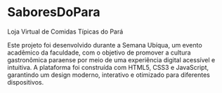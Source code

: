 # SaboresDoPara
Loja Virtual de Comidas Típicas do Pará

Este projeto foi desenvolvido durante a Semana Ubíqua, um evento acadêmico da faculdade, com o objetivo de promover a cultura gastronômica paraense por meio de uma experiência digital acessível e intuitiva.
A plataforma foi construída com HTML5, CSS3 e JavaScript, garantindo um design moderno, interativo e otimizado para diferentes dispositivos.
